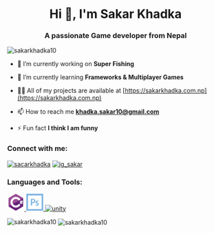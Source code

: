 <h1 align="center">Hi 👋, I'm Sakar Khadka</h1>
<h3 align="center">A passionate Game developer from Nepal</h3>

<p align="left"> <img src="https://komarev.com/ghpvc/?username=sakarkhadka10&label=Profile%20views&color=0e75b6&style=flat" alt="sakarkhadka10" /> </p>

- 🔭 I’m currently working on **Super Fishing**

- 🌱 I’m currently learning **Frameworks & Multiplayer Games**

- 👨‍💻 All of my projects are available at [https://sakarkhadka.com.np](https://sakarkhadka.com.np)

- 📫 How to reach me **khadka.sakar10@gmail.com**

- ⚡ Fun fact **I think I am funny**

<h3 align="left">Connect with me:</h3>
<p align="left">
<a href="https://linkedin.com/in/sacarkhadka" target="blank"><img align="center" src="https://raw.githubusercontent.com/rahuldkjain/github-profile-readme-generator/master/src/images/icons/Social/linked-in-alt.svg" alt="sacarkhadka" height="30" width="40" /></a>
<a href="https://instagram.com/ig_sakar" target="blank"><img align="center" src="https://raw.githubusercontent.com/rahuldkjain/github-profile-readme-generator/master/src/images/icons/Social/instagram.svg" alt="ig_sakar" height="30" width="40" /></a>
</p>

<h3 align="left">Languages and Tools:</h3>
<p align="left"> <a href="https://www.w3schools.com/cs/" target="_blank" rel="noreferrer"> <img src="https://raw.githubusercontent.com/devicons/devicon/master/icons/csharp/csharp-original.svg" alt="csharp" width="40" height="40"/> </a> <a href="https://www.photoshop.com/en" target="_blank" rel="noreferrer"> <img src="https://raw.githubusercontent.com/devicons/devicon/master/icons/photoshop/photoshop-line.svg" alt="photoshop" width="40" height="40"/> </a> <a href="https://unity.com/" target="_blank" rel="noreferrer"> <img src="https://www.vectorlogo.zone/logos/unity3d/unity3d-icon.svg" alt="unity" width="40" height="40"/> </a> </p>

<p><img align="left" src="https://github-readme-stats.vercel.app/api/top-langs?username=sakarkhadka10&show_icons=true&locale=en&layout=compact" alt="sakarkhadka10" /></p>

<p>&nbsp;<img align="center" src="https://github-readme-stats.vercel.app/api?username=sakarkhadka10&show_icons=true&locale=en" alt="sakarkhadka10" /></p>
